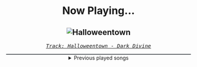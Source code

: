<div align="center"> 
<h1>Now Playing...</h1>

![Halloweentown](https://i.scdn.co/image/ab67616d00001e02ce3e49a9d2ef8355d3358e1d)
--
_<samp><a href="https://open.spotify.com/track/1Z6AlzxE9BwFWttR6uQB5a">Track: Halloweentown - Dark Divine</a></samp>_

<div style="border: 1px #4B5054 solid"></div>
<details>
  <summary>
    Previous played songs
  </summary>
  <table>
    <thead>
      <tr>
        <th>
          Artist
        </th>
        <th>
          Song
        </th>
        <th>
          Link
        </th>
      </tr>
    </thead>
    <tbody>
      <tr><td>Dark Divine</td><td>Halloweentown</td><td><a href="https://open.spotify.com/track/1Z6AlzxE9BwFWttR6uQB5a">https://open.spotify.com/track/1Z6AlzxE9BwFWttR6uQB5a</a></td></tr><tr><td>The Plot In You</td><td>Enemy</td><td><a href="https://open.spotify.com/track/3D0MA3iSnhkVpt0P2o45vu">https://open.spotify.com/track/3D0MA3iSnhkVpt0P2o45vu</a></td></tr><tr><td>Architects</td><td>Animals</td><td><a href="https://open.spotify.com/track/5ofoB8PFmocBXFBEWVb6Vz">https://open.spotify.com/track/5ofoB8PFmocBXFBEWVb6Vz</a></td></tr><tr><td>Bury Tomorrow</td><td>The Seventh Sun</td><td><a href="https://open.spotify.com/track/7xzjDk0zNKszIgcI897O0T">https://open.spotify.com/track/7xzjDk0zNKszIgcI897O0T</a></td></tr><tr><td>Bury Tomorrow</td><td>Forced Divide</td><td><a href="https://open.spotify.com/track/5wRX9t8a8zR63xtCoHBmfO">https://open.spotify.com/track/5wRX9t8a8zR63xtCoHBmfO</a></td></tr><tr><td>The Plot In You</td><td>Paradigm</td><td><a href="https://open.spotify.com/track/6uWWfeZyj1UOGBjrf8fr4G">https://open.spotify.com/track/6uWWfeZyj1UOGBjrf8fr4G</a></td></tr><tr><td>While She Sleeps</td><td>SYSTEMATIC</td><td><a href="https://open.spotify.com/track/7LRotHDhVHU9FE7oWhuFTL">https://open.spotify.com/track/7LRotHDhVHU9FE7oWhuFTL</a></td></tr><tr><td>Halocene</td><td>Unholy</td><td><a href="https://open.spotify.com/track/2UpTMomuMRLktikLrPFSYw">https://open.spotify.com/track/2UpTMomuMRLktikLrPFSYw</a></td></tr><tr><td>Motionless In White</td><td>Meltdown</td><td><a href="https://open.spotify.com/track/6w3hTgFYPaUo6WFz2tEOtX">https://open.spotify.com/track/6w3hTgFYPaUo6WFz2tEOtX</a></td></tr><tr><td>Bullet For My Valentine</td><td>Your Betrayal</td><td><a href="https://open.spotify.com/track/25GC50HslaaruyrKjdu0lP">https://open.spotify.com/track/25GC50HslaaruyrKjdu0lP</a></td></tr><tr><td>In This Moment</td><td>I Would Die for You</td><td><a href="https://open.spotify.com/track/6ACZ1lOkgxm1PUyMvU0cwm">https://open.spotify.com/track/6ACZ1lOkgxm1PUyMvU0cwm</a></td></tr><tr><td>InVisions</td><td>Deadlock</td><td><a href="https://open.spotify.com/track/26mOMdmWApER8nE44kcIID">https://open.spotify.com/track/26mOMdmWApER8nE44kcIID</a></td></tr><tr><td>Somewhere to Call Home</td><td>Void</td><td><a href="https://open.spotify.com/track/4Ux26fIwnvi63uHk4UMRKP">https://open.spotify.com/track/4Ux26fIwnvi63uHk4UMRKP</a></td></tr><tr><td>Cultus Black</td><td>Nevermine</td><td><a href="https://open.spotify.com/track/6K3393HcM30E9ubQYUa70w">https://open.spotify.com/track/6K3393HcM30E9ubQYUa70w</a></td></tr><tr><td>Hidden Place</td><td>Her Portrait in Black</td><td><a href="https://open.spotify.com/track/6p3a6vDsPelyxOHKr5m0bi">https://open.spotify.com/track/6p3a6vDsPelyxOHKr5m0bi</a></td></tr><tr><td>Blind Channel</td><td>Alive or Only Burning (feat. Zero 9:36)</td><td><a href="https://open.spotify.com/track/6nflcOhWmK2e8c6fumYIq8">https://open.spotify.com/track/6nflcOhWmK2e8c6fumYIq8</a></td></tr><tr><td>Shiro SAGISU</td><td>escalon</td><td><a href="https://open.spotify.com/track/6QPfde4se5bL2IgCeKHTym">https://open.spotify.com/track/6QPfde4se5bL2IgCeKHTym</a></td></tr><tr><td>Shiro SAGISU</td><td>Senna</td><td><a href="https://open.spotify.com/track/25kiMMAXt7stItJ5omzoaA">https://open.spotify.com/track/25kiMMAXt7stItJ5omzoaA</a></td></tr><tr><td>Ice Nine Kills</td><td>Rainy Day</td><td><a href="https://open.spotify.com/track/3AkCkuC8LuRFEnvyKBQUOg">https://open.spotify.com/track/3AkCkuC8LuRFEnvyKBQUOg</a></td></tr><tr><td>Bury Tomorrow</td><td>Begin Again</td><td><a href="https://open.spotify.com/track/6uCkCdWgzS2joEVTGnGSz9">https://open.spotify.com/track/6uCkCdWgzS2joEVTGnGSz9</a></td></tr>
    </tbody>
  </table>
</details>

</div>
